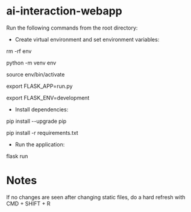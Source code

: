 # ai-interaction-webapp


Run the following commands from the root directory:
* Create virtual environment and set environment variables:

rm -rf env

python -m venv env

source env/bin/activate 

export FLASK_APP=run.py   

export FLASK_ENV=development

* Install dependencies:

pip install --upgrade pip

pip install -r requirements.txt

* Run the application:

flask run


# Notes
If no changes are seen after changing static files, do a hard refresh with CMD + SHIFT + R